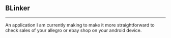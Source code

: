 ## BLinker
---
An application I am currently making to make it more straightforward to check sales of your allegro or ebay shop
on your android device.